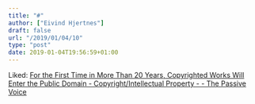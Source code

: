 ```yaml
---
title: "#"
author: ["Eivind Hjertnes"]
draft: false
url: "/2019/01/04/10"
type: "post"
date: 2019-01-04T19:56:59+01:00
---
```


Liked:
[For
the First Time in More Than 20 Years, Copyrighted Works Will Enter the
Public Domain - Copyright/Intellectual Property - - The Passive Voice](http://www.thepassivevoice.com/for-the-first-time-in-more-than-20-years-copyrighted-works-will-enter-the-public-domain/)
